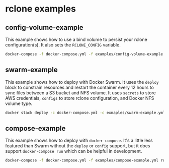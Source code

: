 # rclone examples

## config-volume-example

This example shows how to use a bind volume to persist your rclone configuration(s). It also sets the `RCLONE_CONFIG` variable.

```sh
docker-compose -f docker-compose.yml -f examples/config-volume-example.yml run rclone config show
```

## swarm-example

This example shows how to deploy with Docker Swarm. It uses the `deploy` block to constrain resources and restart the container every 12 hours to sync files between a S3 bucket and NFS volume. It uses `secrets` to store AWS credentials, `configs` to store rclone configuration, and Docker NFS volume type.

```sh
docker stack deploy -c docker-compose.yml -c exmaples/swarm-example.yml rclone
```

## compose-example

This example shows how to deploy with `docker-compose`. It's a little less featured than Swarm without the `deploy` or `config` support, but it does support `docker-compose run` which can be helpful in development.

```sh
docker-compose -f docker-compose.yml -f examples/compose-example.yml run rclone config show
```